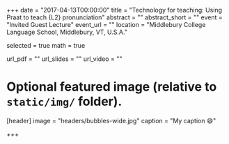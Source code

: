 +++
date = "2017-04-13T00:00:00"
title = "Technology for teaching: Using Praat to teach {L2} pronunciation"
abstract = ""
abstract_short = ""
event = "Invited Guest Lecture"
event_url = ""
location = "Middlebury College Language School, Middlebury, VT, U.S.A."

selected = true
math = true

url_pdf = ""
url_slides = "" 
url_video = ""

# Optional featured image (relative to `static/img/` folder).
[header]
image = "headers/bubbles-wide.jpg"
caption = "My caption :smile:"

+++

